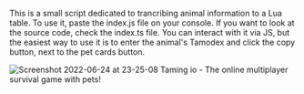This is a small script dedicated to trancribing animal information to a Lua table. To use it, paste the index.js file on your console. If you want to look at the source code, check the index.ts file. You can interact with it via JS, but the easiest way to use it is to enter the animal's Tamodex and click the copy button, next to the pet cards button.

![Screenshot 2022-06-24 at 23-25-08 Taming io - The online multiplayer survival game with pets!](https://user-images.githubusercontent.com/69314891/175754728-30a66b0c-ebbc-4163-bb61-71ae80ebbb29.png)
